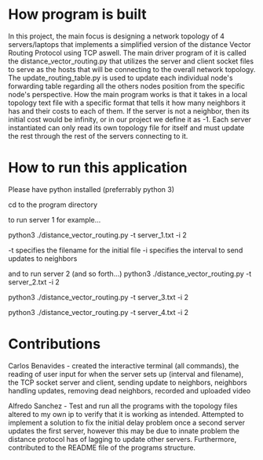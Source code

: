 # How program is built
In this project, the main focus is designing a network topology of 4 servers/laptops that implements a simplified version of the distance Vector Routing Protocol using TCP aswell. The main driver program of it is called the distance_vector_routing.py that utilizes the server and client socket files to serve as the hosts that will be connecting to the overall network topology. The update_routing_table.py is used to update each individual node's forwarding table regarding all the others nodes position from the specific node's perspective. How the main program works is that it takes in a local topology text file with a specific format that tells it how many neighbors it has and their costs to each of them. If the server is not a neighbor, then its initial cost would be infinity, or in our project we define it as -1. Each server instantiated can only read its own topology file for itself and must update the rest through the rest of the servers connecting to it. 
# How to run this application

Please have python installed (preferrably python 3)

cd to the program directory

to run server 1 for example...

python3 ./distance_vector_routing.py -t server_1.txt -i 2

-t <filename> specifies the filename for the initial file
-i <number> specifies the interval to send updates to neighbors

and to run server 2 (and so forth...)
python3 ./distance_vector_routing.py -t server_2.txt -i 2

python3 ./distance_vector_routing.py -t server_3.txt -i 2

python3 ./distance_vector_routing.py -t server_4.txt -i 2

# Contributions

Carlos Benavides - created the interactive terminal (all commands), the reading of user input for when the server sets up (interval and filename), the TCP socket server and client, sending update to neighbors, neighbors handling updates, removing dead neighbors, recorded and uploaded video

Alfredo Sanchez - Test and run all the programs with the topology files altered to my own ip to verify that it is working as intended. Attempted to implement a solution to fix the initial delay problem once a second server updates the first server, however this may be due to innate problem the distance protocol has of lagging to update other servers. Furthermore, contributed to the README file of the programs structure.
